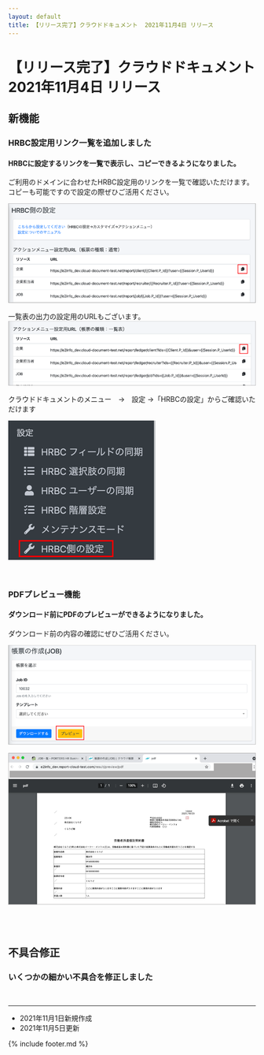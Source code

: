 ```yaml
---
layout: default
title: 【リリース完了】クラウドドキュメント  2021年11月4日 リリース
---
```


# 【リリース完了】クラウドドキュメント  2021年11月4日 リリース  

## 新機能

### HRBC設定用リンク一覧を追加しました
#### HRBCに設定するリンクを一覧で表示し、コピーできるようになりました。
ご利用のドメインに合わせたHRBC設定用のリンクを一覧で確認いただけます。
コピーも可能ですので設定の際ぜひご活用ください。

![HRBC設定用リンク一覧](images/20211104/1104_2.png)

一覧表の出力の設定用のURLもございます。
![HRBC設定用リンク一覧](images/20211104/1104_1.png)

クラウドドキュメントのメニュー　→　設定 →「HRBCの設定」からご確認いただけます

![クラウドドキュメントメニュー](images/20211104/1104_3.png)

<br>

### PDFプレビュー機能
#### ダウンロード前にPDFのプレビューができるようになりました。<br>
ダウンロード前の内容の確認にぜひご活用ください。

![プレビュー](images/20211104/1104_5.png)

![プレビューのPDF](images/20211104/1104_4.png)


<br>
<br>

## 不具合修正　

### いくつかの細かい不具合を修正しました

<br>

-----
* 2021年11月1日新規作成
* 2021年11月5日更新

{% include footer.md %}


